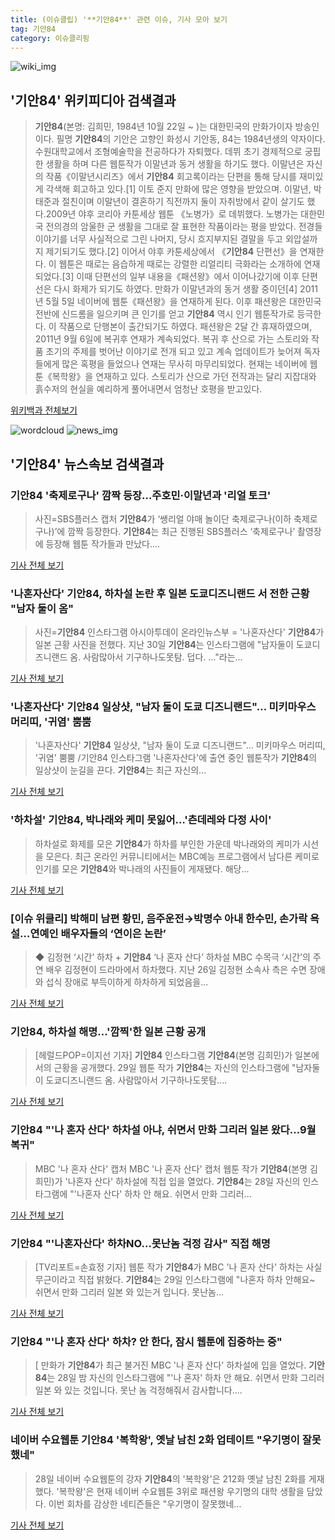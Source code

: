 ```yaml
---
title: (이슈클립) '**기안84**' 관련 이슈, 기사 모아 보기
tag: 기안84
category: 이슈클리핑
---
```

![wiki_img](https://user-images.githubusercontent.com/42597476/44503234-41136a80-a6d0-11e8-9071-6fc6418eafe4.png)
## **'**기안84**'** 위키피디아 검색결과
>**기안84**(본명: 김희민, 1984년 10월 22일 ~ )는 대한민국의 만화가이자 방송인이다. 필명 **기안84**의 기안은 고향인 화성시 기안동, 84는 1984년생의 약자이다.수원대학교에서 조형예술학을 전공하다가 자퇴했다. 데뷔 초기 경제적으로 궁핍한 생활을 하며 다른 웹툰작가 이말년과 동거 생활을 하기도 했다. 이말년은 자신의 작품《이말년시리즈》에서 **기안84** 회고록이라는 단편을 통해 당시를 재미있게 각색해 회고하고 있다.[1] 이토 준지 만화에 많은 영향을 받았으며. 이말년, 박태준과 절친이며 이말년이 결혼하기 직전까지 둘이 자취방에서 같이 살기도 했다.2009년 야후 코리아 카툰세상 웹툰 《노병가》로 데뷔했다. 노병가는 대한민국 전의경의 암울한 군 생활을 그대로 잘 표현한 작품이라는 평을 받았다. 전경들 이야기를 너무 사실적으로 그린 나머지, 당시 흐지부지된 결말을 두고 외압설까지 제기되기도 했다.[2] 이어서 야후 카툰세상에서 《**기안84** 단편선》을 연재한다. 이 웹툰은 때로는 음습하게 때로는 강렬한 리얼리티 극화라는 소개하에 연재되었다.[3] 이때 단편선의 일부 내용을《패션왕》에서 이어나갔기에 이후 단편선은 다시 화제가 되기도 하였다. 만화가 이말년과의 동거 생활 중이던[4] 2011년 5월 5일 네이버에 웹툰《패션왕》을 연재하게 된다. 이후 패션왕은 대한민국 전반에 신드롬을 일으키며 큰 인기를 얻고 **기안84** 역시 인기 웹툰작가로 등극한다. 이 작품으로 단행본이 출간되기도 하였다. 패션왕은 2달 간 휴재하였으며, 2011년 9월 6일에 복귀후 연재가 계속되었다. 복귀 후 산으로 가는 스토리와 작품 초기의 주제를 벗어난 이야기로 전개 되고 있고 계속 업데이트가 늦어져 독자들에게 많은 혹평을 들었으나 연재는 무사히 마무리되었다. 현재는 네이버에 웹툰《복학왕》을 연재하고 있다. 스토리가 산으로 가던 전작과는 달리 지잡대와 흙수저의 현실을 예리하게 풀어내면서 엄청난 호평을 받고있다.

<a href="https://ko.wikipedia.org/wiki/기안84" target="_blank">위키백과 전체보기</a>

![wordcloud](https://s3.ap-northeast-2.amazonaws.com/lyrics101-wordcloud/2018-08-31-1535706655.png)
![news_img](https://user-images.githubusercontent.com/42597476/44507050-1206f400-a6e4-11e8-8d98-7ffbfebb353f.png)
## **'**기안84**'** 뉴스속보 검색결과
### **기안84** '축제로구나' 깜짝 등장…주호민·이말년과 '리얼 토크'

>사진=SBS플러스 캡처 **기안84**가 ‘쌩리얼 야매 놀이단 축제로구나(이하 축제로구나)’에 깜짝 등장한다. **기안84**는 최근 진행된 SBS플러스 ‘축제로구나’ 촬영장에 등장해 웹툰 작가들과 만났다....

<a href="http://sports.hankooki.com/lpage/entv/201808/sp20180831180304136660.htm" target="_blank">기사 전체 보기</a>

### '나혼자산다' **기안84**, 하차설 논란 후 일본 도쿄디즈니랜드 서 전한 근황 "남자 둘이 옴"

>사진=**기안84** 인스타그램 아시아투데이 온라인뉴스부 = '나혼자산다' **기안84**가 일본 근황 사진을 전했다. 지난 30일 **기안84**는 인스타그램에 "남자둘이 도쿄디즈니랜드 옴. 사람많아서 기구하나도못탐. 덥다. ..."라는...

<a href="http://www.asiatoday.co.kr/view.php?key=20180831001226462" target="_blank">기사 전체 보기</a>

### '나혼자산다' **기안84** 일상샷, "남자 둘이 도쿄 디즈니랜드"… 미키마우스 머리띠, '귀염' 뿜뿜

>'나혼자산다' **기안84** 일상샷, "남자 둘이 도쿄 디즈니랜드"… 미키마우스 머리띠, '귀염' 뿜뿜 /기안84 인스타그램  '나혼자산다'에 출연 중인 웹툰작가 **기안84**의 일상샷이 눈길을 끈다.   **기안84**는 최근 자신의...

<a href="http://www.kyeongin.com/main/view.php?key=20180831001746588" target="_blank">기사 전체 보기</a>

### '하차설' **기안84**, 박나래와 케미 못잃어…'츤데레와 다정 사이'

>하차설로 화제를 모은 **기안84**가 하차를 부인한 가운데 박나래와의 케미가 시선을 모은다.   최근 온라인 커뮤니티에서는 MBC예능 프로그램에서 남다른 케미로 인기를 모은 **기안84**와 박나래의 사진들이 게재됐다. 해당...

<a href="http://www.topstarnews.net/news/articleView.html?idxno=474496" target="_blank">기사 전체 보기</a>

### [이슈 위클리] 박해미 남편 황민, 음주운전→박명수 아내 한수민, 손가락 욕설…연예인 배우자들의 ‘연이은 논란’

>◆ 김정현 ‘시간’ 하차 + **기안84** ‘나 혼자 산다’ 하차설 MBC 수목극 ‘시간’의 주연 배우 김정현이 드라마에서 하차했다. 지난 26일 김정현 소속사 측은 수면 장애와 섭식 장애로 부득이하게 하차하게 되었음을...

<a href="http://chicnews.mk.co.kr/article.php?aid=1535697751209429006" target="_blank">기사 전체 보기</a>

### **기안84**, 하차설 해명...'깜찍'한 일본 근황 공개

>[헤럴드POP=이지선 기자] **기안84** 인스타그램 **기안84**(본명 김희민)가 일본에서의 근황을 공개했다. 29일 웹툰 작가 **기안84**는 자신의 인스타그램에 "남자둘이 도쿄디즈니랜드 옴. 사람많아서 기구하나도못탐....

<a href="http://biz.heraldcorp.com/view.php?ud=201808300931130949153_1" target="_blank">기사 전체 보기</a>

### **기안84** "'나 혼자 산다' 하차설 아냐, 쉬면서 만화 그리러 일본 왔다…9월 복귀"

>MBC '나 혼자 산다' 캡처 MBC '나 혼자 산다' 캡처 웹툰 작가 **기안84**(본명 김희민)가 '나혼자 산다' 하차설에 직접 입을 열었다. **기안84**는 28일 자신의 인스타그램에 "'나혼자 산다' 하차 안 해요. 쉬면서 만화 그리러...

<a href="http://www.joongboo.com/news/articleView.html?idxno=1282346" target="_blank">기사 전체 보기</a>

### **기안84** "'나혼자산다' 하차NO…못난놈 걱정 감사" 직접 해명

>[TV리포트=손효정 기자] 웹툰 작가 **기안84**가 MBC '나 혼자 산다' 하차는 사실무근이라고 직접 밝혔다. **기안84**는 29일 인스타그램에 "나혼자 하차 안해요~ 쉬면서 만화 그리러 일본 와 있는거 입니다. 못난놈...

<a href="http://www.tvreport.co.kr/?c=news&m=newsview&idx=1076942" target="_blank">기사 전체 보기</a>

### **기안84** "'나 혼자 산다' 하차? 안 한다, 잠시 웹툰에 집중하는 중"

>[ 만화가 **기안84**가 최근 불거진 MBC '나 혼자 산다' 하차설에 입을 열었다. **기안84**는 28일 밤 자신의 인스타그램에 "'나 혼자' 하차 안 해요. 쉬면서 만화 그리러 일본 와 있는 것입니다. 못난 놈 걱정해줘서 감사합니다....

<a href="http://www.mydaily.co.kr/new_yk/html/read.php?newsid=201808290627118097&ext=na" target="_blank">기사 전체 보기</a>

### 네이버 수요웹툰 **기안84** '복학왕', 옛날 남친 2화 업테이트 "우기명이 잘못했네"

>28일 네이버 수요웹툰의 강자 **기안84**의 '복학왕'은 212화 옛날 남친 2화를 게재했다. '복학왕'은 현재 네이버 수요웹툰 3위로 패션왕 우기명의 대학 생활을 담았다. 이번 회차를 감상한 네티즌들은 "우기명이 잘못했네...

<a href="http://www.topstarnews.net/news/articleView.html?idxno=472771" target="_blank">기사 전체 보기</a>


